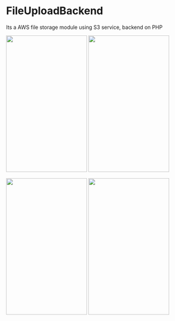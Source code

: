# FileUploadBackend
Its a AWS file storage module using S3 service, backend on PHP

<image src="image1.png" width="220" height="370">  <image src="image2.png" width="220" height="370">


<image src="image3.png" width="220" height="370">

<image src="image.png" width="220" height="370">

